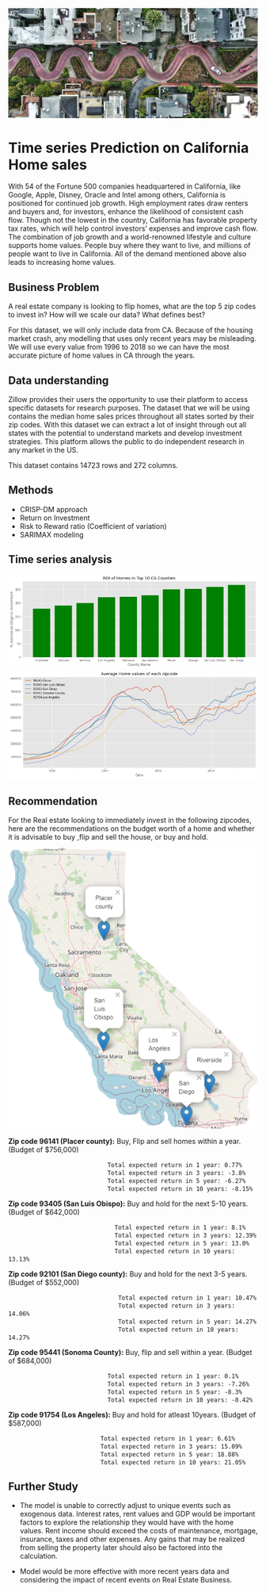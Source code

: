 <img src='https://raw.githubusercontent.com/Milenaafeworki/Time-Series-prediction/main/images/SF.jpg'>

# Time series Prediction on California Home sales

With 54 of the Fortune 500 companies headquartered in California, like Google, Apple, Disney, Oracle and Intel among others, California is positioned for continued job growth. High employment rates draw renters and buyers and, for investors, enhance the likelihood of consistent cash flow. Though not the lowest in the country, California has favorable property tax rates, which will help control investors’ expenses and improve cash flow. The combination of job growth and a world-renowned lifestyle and culture supports home values. People buy where they want to live, and millions of people want to live in California. All of the demand mentioned above also leads to increasing home values.


## Business Problem

A real estate company is looking to flip homes, what are the top 5 zip codes to invest in? How will we scale our data? What defines best?

For this dataset, we will only include data from CA. Because of the housing market crash, any modelling that uses only recent years may be misleading. We will use every value from 1996 to 2018 so we can have the most accurate picture of home values in CA through the years.


## Data understanding

Zillow provides their users the opportunity to use their platform to access specific datasets for research purposes. The dataset that we will be using contains the median home sales prices throughout all states sorted by their zip codes. With this dataset we can extract a lot of insight through out all states with the potential to understand markets and develop investment strategies. This platform allows the public to do independent research in any market in the US.

This dataset contains 14723 rows and 272 columns.

## Methods

- CRISP-DM approach
- Return on Investment
- Risk to Reward ratio (Coefficient of variation)
- SARIMAX modeling
 
## Time series analysis

<img src='https://raw.githubusercontent.com/Milenaafeworki/Time-Series-prediction/main/images/ROI.png'>

<img src='https://raw.githubusercontent.com/Milenaafeworki/Time-Series-prediction/main/images/zip%20home%20value.png'>

## Recommendation
For the Real estate looking to immediately invest in the following zipcodes, here are the recommendations on the budget worth of a home and whether it is advisable to buy ,flip and sell the house, or buy and hold.

<img src='https://raw.githubusercontent.com/Milenaafeworki/Time-Series-prediction/main/images/California%20Counties%20top%205.png'>


**Zip code 96141 (Placer county):** Buy, Flip and sell homes within a year. (Budget of $756,000)

                                
                                Total expected return in 1 year: 0.77%
                                Total expected return in 3 years: -3.8%                                
                                Total expected return in 5 year: -6.27%                                
                                Total expected return in 10 years: -8.15%
                                
                                
**Zip code 93405 (San Luis Obispo):** Buy and hold for the next 5-10 years. (Budget of $642,000)

                                  Total expected return in 1 year: 8.1%
                                  Total expected return in 3 years: 12.39%          
                                  Total expected return in 5 year: 13.0%
                                  Total expected return in 10 years: 13.13% 
                                  
                                  
**Zip code 92101 (San Diego county):** Buy and hold for the next 3-5 years. (Budget of $552,000)

                                   Total expected return in 1 year: 10.47%
                                   Total expected return in 3 years: 14.06%
                                   Total expected return in 5 year: 14.27%
                                   Total expected return in 10 years: 14.27%

                            
**Zip code 95441 (Sonoma County):** Buy, flip and sell within a year. (Budget of $684,000)

                                Total expected return in 1 year: 0.1%
                                Total expected return in 3 years: -7.26%
                                Total expected return in 5 year: -8.3%
                                Total expected return in 10 years: -8.42%
                                
**Zip code 91754 (Los Angeles):** Buy and hold for atleast 10years. (Budget of $587,000)

                              Total expected return in 1 year: 6.61%
                              Total expected return in 3 years: 15.09%
                              Total expected return in 5 year: 18.88%
                              Total expected return in 10 years: 21.05%

       
## Further Study

- The model is unable to correctly adjust to unique events such as exogenous data. Interest rates, rent values and GDP would be important factors to explore the relationship they would have with the home values. Rent income should exceed the costs of maintenance, mortgage, insurance, taxes and other expenses. Any gains that may be realized from selling the property later should also be factored into the calculation.


- Model would be more effective with more recent years data and considering the impact of recent events on Real Estate Business.
